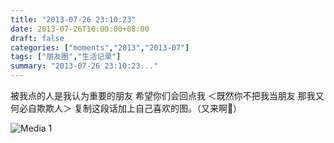 ```yaml
---
title: "2013-07-26 23:10:23"
date: 2013-07-26T10:00:00+08:00
draft: false
categories: ["moments","2013","2013-07"]
tags: ["朋友圈","生活记录"]
summary: "2013-07-26 23:10:23..."
---
```


被我点的人是我认为重要的朋友 希望你们会回点我   ＜既然你不把我当朋友 那我又何必自欺欺人＞    复制这段话加上自己喜欢的图。（又来啊）

![Media 1](/Moments/photos/2013-07-26/201307262310230.jpg)
